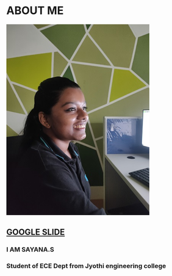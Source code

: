 # ABOUT ME

![Sayana](https://github.com/SayanaSatheesh/Product-Design-and-Development/blob/main/image/IMG20220702103856.jpg)
## [GOOGLE SLIDE](https://docs.google.com/presentation/d/1i1VP--UQKKU2gdThzptaYx7jeUvrT0InOyNXiTLt7E0/edit?usp=sharing)
### I AM SAYANA.S
### Student of ECE Dept from Jyothi engineering college
